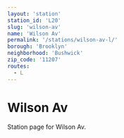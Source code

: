 ```yaml
---
layout: 'station'
station_id: 'L20'
slug: 'wilson-av'
name: 'Wilson Av'
permalink: '/stations/wilson-av-l/'
borough: 'Brooklyn'
neighborhood: 'Bushwick'
zip_code: '11207'
routes:
  - L
---
```

# Wilson Av

Station page for Wilson Av.
